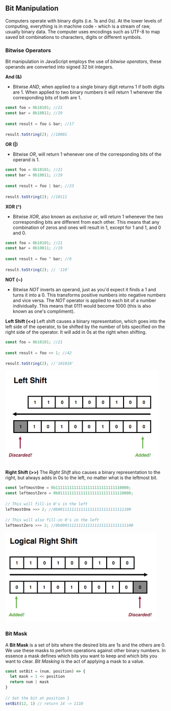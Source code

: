 ## Bit Manipulation
Computers operate with binary digits (i.e. 1s and 0s). At the lower levels of computing, everything is in machine code - which is a stream of raw, usually binary data. The computer uses encodings such as UTF-8 to map saved bit combinations to characters, digits or different symbols. 

### Bitwise Operators
Bit manipulation in JavaScript employs the use of *bitwise operators*, these operands are converted into signed 32 bit integers. 

**And (&)** 
* Bitwise _AND_, when applied to a single binary digit returns 1 if both digits are 1. When applied to two binary numbers it will return 1 whenever the corresponding bits of both are 1. 

```javascript 
const foo = 0b10101; //21
const bar = 0b10011; //19

const result = foo & bar; //17

result.toString(2); //10001
```

**OR (|)** 
* Bitwise _OR_, will return 1 whenever one of the corresponding bits of the operand is 1. 

```javascript 
const foo = 0b10101; //21
const bar = 0b10011; //19

const result = foo | bar; //23

result.toString(2); //10111
```

**XOR (^)**
* Bitwise _XOR_, also known as _exclusive or_, will return 1 whenever the two corresponding bits are different from each other. This means that any combination of zeros and ones will result in 1, except for 1 and 1, and 0 and 0. 

```javascript 
const foo = 0b10101; //21
const bar = 0b10011; //19

const result = foo ^ bar; //6 

result.toString(2); // '110'
```

**NOT (~)** 
* Bitwise _NOT_ inverts an operand, just as you'd expect it finds a 1 and turns it into a 0. This transforms positive numbers into negative numbers and vice versa. The _NOT_ operator is applied to each bit of a number individually. This means that 0111 would become 1000 (this is also known as one's compliment). 

**Left Shift (<<)** 
Left shift causes a binary representation, which goes into the left side of the operator, to be shifted by the number of bits specified on the right side of the operator. It will add in 0s at the right when shifting. 

```javascript 
const foo = 0b10101; //21

const result = foo << 1; //42

result.toString(2); //'101010' 
```

![Diagram1](https://raw.githubusercontent.com/Jzbonner/ProgrammingConcepts/master/img-media/left-shift.png)


**Right Shift (>>)** 
The _Right Shift_ also causes a binary representation to the right, but always adds in 0s to the left, no matter what is the leftmost bit. 

```javascript 
const leftmostOne = 0b11111111111111111111111111110000;
const leftmostZero = 0b01111111111111111111111111110000;

// This will fill-in 0's in the left
leftmostOne >>> 2; //0b00111111111111111111111111111100

// This will also fill-in 0's in the left
leftmostZero >>> 2; //0b00011111111111111111111111111100
```

![Diagram2](https://raw.githubusercontent.com/Jzbonner/ProgrammingConcepts/master/img-media/right-shift.png)
 
### Bit Mask 
A **Bit Mask** is a set of bits where the desired bits are 1s and the others are 0. We use these masks to perform operations against other binary numbers. In essence a mask defines which bits you want to keep and which bits you want to clear. _Bit Masking_ is the act of applying a mask to a value. 

```javascript 
const setBit = (num, position) => {
  let mask = 1 << position
  return num | mask
}

// Set the bit at position 1
setBit(12, 1) // return 14 -> 1110
```